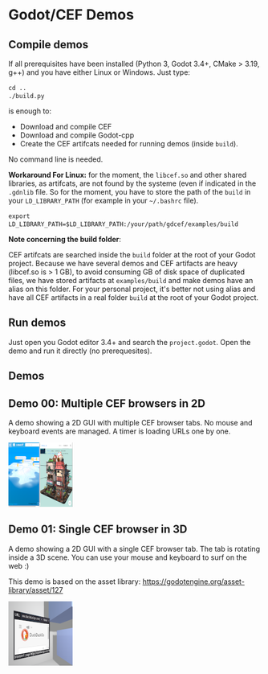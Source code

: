 # Godot/CEF Demos

## Compile demos

If all prerequisites have been installed (Python 3, Godot 3.4+, CMake > 3.19, g++)
and you have either Linux or Windows. Just type:

```
cd ..
./build.py
```

is enough to:
- Download and compile CEF
- Download and compile Godot-cpp
- Create the CEF artifcats needed for running demos (inside `build`).

No command line is needed.

**Workaround For Linux:** for the moment, the `libcef.so` and other shared libraries,
as artifcats, are not found by the systeme (even if indicated in the `.gdnlib` file.
So for the moment, you have to store the path of the `build` in your `LD_LIBRARY_PATH`
(for example in your `~/.bashrc` file).

```
export LD_LIBRARY_PATH=$LD_LIBRARY_PATH:/your/path/gdcef/examples/build
```

**Note concerning the build folder**:

CEF artifcats are searched inside the `build` folder at the root of your Godot project.
Because we have several demos and CEF artifacts are heavy (libcef.so is > 1 GB), to avoid
consuming GB of disk space of duplicated files, we have stored artifacts at `examples/build`
and make demos have an alias on this folder. For your personal project, it's better not
using alias and have all CEF artifacts in a real folder `build` at the root of your Godot
project.

## Run demos

Just open you Godot editor 3.4+ and search the `project.godot`. Open the demo and run it
directly (no prerequesites).

## Demos

## Demo 00: Multiple CEF browsers in 2D

A demo showing a 2D GUI with multiple CEF browser tabs. No mouse and keyboard
events are managed. A timer is loading URLs one by one.

![Screenshot](2D/icon.png)

## Demo 01: Single CEF browser in 3D

A demo showing a 2D GUI with a single CEF browser tab. The tab is rotating inside a 3D scene.
You can use your mouse and keyboard to surf on the web :)

This demo is based on the asset library: https://godotengine.org/asset-library/asset/127

![Screenshot](3D/icon.png)
